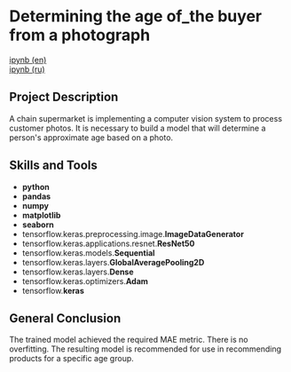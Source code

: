 # Determining the age of_the buyer from a photograph

[ipynb (en)](https://github.com/allenbext/Portfolio/blob/main/Well%20Location%20for%20Oil%20Company/Well_Location_for_Oil_Company_(en).ipynb)  
[ipynb (ru)](https://github.com/allenbext/Portfolio/blob/main/Well%20Location%20for%20Oil%20Company/Well_Location_for_Oil_Company_(ru).ipynb)

## Project Description

A chain supermarket is implementing a computer vision system to process customer photos. It is necessary to build a model that will determine a person's approximate age based on a photo. 

## Skills and Tools

- **python**
- **pandas** 
- **numpy**
- **matplotlib**
- **seaborn**
- tensorflow.keras.preprocessing.image.**ImageDataGenerator**
- tensorflow.keras.applications.resnet.**ResNet50**
- tensorflow.keras.models.**Sequential**
- tensorflow.keras.layers.**GlobalAveragePooling2D**
- tensorflow.keras.layers.**Dense**
- tensorflow.keras.optimizers.**Adam**
- tensorflow.**keras**

## General Conclusion

The trained model achieved the required MAE metric. There is no overfitting. The resulting model is recommended for use in recommending products for a specific age group.
